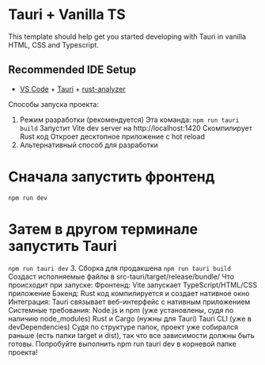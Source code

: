 # Tauri + Vanilla TS

This template should help get you started developing with Tauri in vanilla HTML, CSS and Typescript.

## Recommended IDE Setup

- [VS Code](https://code.visualstudio.com/) + [Tauri](https://marketplace.visualstudio.com/items?itemName=tauri-apps.tauri-vscode) + [rust-analyzer](https://marketplace.visualstudio.com/items?itemName=rust-lang.rust-analyzer)


Способы запуска проекта:
1. Режим разработки (рекомендуется)
   Эта команда: `npm run tauri build`
   Запустит Vite dev server на http://localhost:1420
   Скомпилирует Rust код
   Откроет десктопное приложение с hot reload
2. Альтернативный способ для разработки
# Сначала запустить фронтенд
`npm run dev`

# Затем в другом терминале запустить Tauri
`npm run tauri dev`
3. Сборка для продакшена
   `npm run tauri build`
   Создаст исполняемые файлы в src-tauri/target/release/bundle/
   Что происходит при запуске:
   Фронтенд: Vite запускает TypeScript/HTML/CSS приложение
   Бэкенд: Rust код компилируется и создает нативное окно
   Интеграция: Tauri связывает веб-интерфейс с нативным приложением
   Системные требования:
   Node.js и npm (уже установлены, судя по наличию node_modules)
   Rust и Cargo (нужны для Tauri)
   Tauri CLI (уже в devDependencies)
   Судя по структуре папок, проект уже собирался раньше (есть папки target и dist), так что все зависимости должны быть готовы.
   Попробуйте выполнить npm run tauri dev в корневой папке проекта!